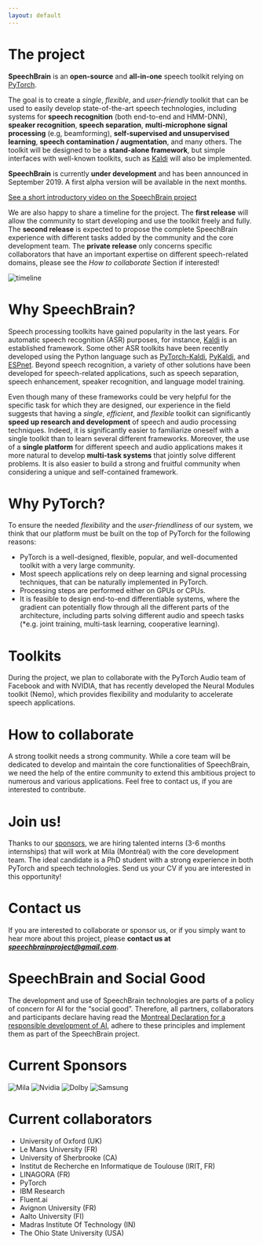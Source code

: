 ```yaml
---
layout: default
---
```



# The project

**SpeechBrain** is an **open-source** and **all-in-one** speech toolkit
relying on [PyTorch](https://pytorch.org).

The goal is to create a *single*, *flexible*, and *user-friendly* toolkit that can be used to easily develop state-of-the-art speech technologies, including systems for **speech recognition** (both end-to-end and HMM-DNN), **speaker recognition**, **speech separation**, **multi-microphone signal processing** (e.g, beamforming), **self-supervised and unsupervised learning**, **speech contamination / augmentation**,  and many others. The toolkit will be designed to be a **stand-alone framework**, but simple interfaces with well-known toolkits, such as [Kaldi](http://kaldi-asr.org) will also be implemented.

**SpeechBrain** is currently **under development** and has been announced in September 2019. A first alpha version will be available in the next months.

[See a short introductory video on the SpeechBrain project](https://youtu.be/XETiKbN9ojE)

We are also happy to share a timeline for the project. The **first release** will allow the community to start developing and use the toolkit freely and fully. The **second release** is expected to propose the complete SpeechBrain experience with different tasks added by the community and the core development team. The **private release** only concerns specific collaborators that have an important expertise on different speech-related domains, please see the *How to collaborate* Section if interested!

![timeline](../assets/com.png?style=fullsize)

# Why SpeechBrain?
Speech processing toolkits have gained popularity in the last years. For automatic speech recognition (ASR) purposes, for instance, [Kaldi](http://kaldi-asr.org) is an established framework. Some other ASR toolkits have been recently developed using the Python language such as [PyTorch-Kaldi](https://github.com/mravanelli/pytorch-kaldi), [PyKaldi](https://github.com/pykaldi/pykaldi), and [ESPnet](https://github.com/espnet/espnet). Beyond speech recognition, a variety of other solutions have been developed for speech-related applications, such as speech separation, speech enhancement, speaker recognition, and language model training.

Even though many of these frameworks could be very helpful for the specific task for which they are designed, our experience in the field suggests that having a *single*, *efficient*, and *flexible* toolkit can significantly **speed up research and development** of speech and audio processing techniques. Indeed, it is significantly easier to familiarize oneself with a single toolkit than to learn several different frameworks. Moreover, the use of a **single platform** for different speech and audio applications makes it more natural to develop **multi-task systems** that jointly solve different problems. It is also easier to build a strong and fruitful community when considering a unique and self-contained framework.

# Why PyTorch?
To ensure the needed *flexibility* and the *user-friendliness* of our system, we think that our platform must be built on the top of PyTorch for the following reasons:  
- PyTorch is a well-designed, flexible, popular, and well-documented toolkit with a very large community.
- Most speech applications rely on deep learning and signal processing techniques, that can be naturally implemented in PyTorch.
- Processing steps are performed either on GPUs or CPUs.
- It is feasible to design end-to-end differentiable systems, where the gradient can potentially flow through all the different parts of the architecture, including parts solving different audio and speech tasks (*e.g. joint training, multi-task learning, cooperative learning).

# Toolkits
During the project, we plan to collaborate with the PyTorch Audio team of Facebook and with NVIDIA, that has recently developed the Neural Modules toolkit (Nemo), which provides flexibility and modularity to accelerate speech applications.

# How to collaborate
A strong toolkit needs a strong community. While a core team will be dedicated to develop and maintain the core functionalities of SpeechBrain, we need the help of the entire community to extend this ambitious project to numerous and various applications. Feel free to contact us, if you are interested to contribute.

# Join us!
Thanks to our [sponsors](#Sponsors), we are hiring talented interns (3-6 months internships) that will work at Mila (Montréal) with the core development team. The ideal candidate is a PhD student with a strong experience in both PyTorch and speech technologies. Send us your CV if you are interested in this opportunity!

# Contact us
If you are interested to collaborate or sponsor us, or if you simply want to hear more about this project, please **contact us at *speechbrainproject@gmail.com***.

# SpeechBrain and Social Good
The development and use of SpeechBrain technologies are parts of a policy of concern for AI for the “social good”. Therefore, all partners, collaborators and participants declare having read the [Montreal Declaration for a responsible development of AI](https://www.montrealdeclaration-responsibleai.com), adhere to these principles and implement them as part of the SpeechBrain project.

# Current Sponsors

![Mila](https://speechbrain.github.io/assets/logo_mila_small.png)
![Nvidia](https://speechbrain.github.io/assets/logo_nvidia.png)
![Dolby](https://speechbrain.github.io/assets/logo_dolby.png)
![Samsung](https://speechbrain.github.io/assets/samsung_official.png)

# Current collaborators
- University of Oxford (UK)
- Le Mans University (FR)
- University of Sherbrooke (CA)
- Institut de Recherche en Informatique de Toulouse (IRIT, FR)
- LINAGORA (FR)
- PyTorch
- IBM Research
- Fluent.ai
- Avignon University (FR)
- Aalto University (FI)
- Madras Institute Of Technology (IN)
- The Ohio State University (USA)
<!-- <img src="../assets/logo_oxford.png" alt="OX" style="width:125px" />
<img src="https://speechbrain.github.io/assets/logo_lia2.png" style="width:200px" />
<img src="https://speechbrain.github.io/assets/lium_logo_official.png" style="width:250px" />
<img src="https://speechbrain.github.io/assets/logo_pytorch.png" style="width:250px; margin-right:25px;" />
<img src="https://speechbrain.github.io/assets/logo_ibm.png" style="width:300px; margin-right:25px;" />
<img src="https://speechbrain.github.io/assets/logo_fluent.png" style="width:200px" /> -->
